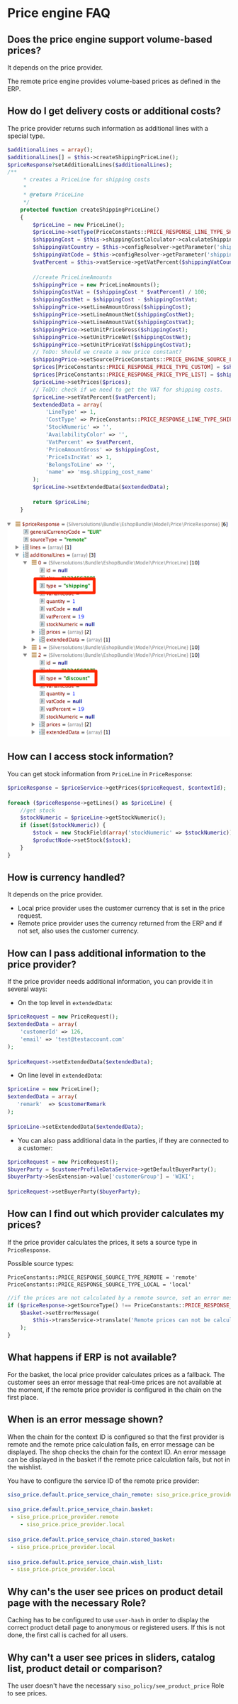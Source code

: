 # Price engine FAQ

## Does the price engine support volume-based prices?

It depends on the price provider.

The remote price engine provides volume-based prices as defined in the ERP.

## How do I get delivery costs or additional costs?

The price provider returns such information as additional lines with a special type.

``` php
$additionalLines = array();
$additionalLines[] = $this->createShippingPriceLine();
$priceResponse?setAdditionalLines($additionalLines);
/**
     * creates a PriceLine for shipping costs
     *
     * @return PriceLine
     */
    protected function createShippingPriceLine()
    {
        $priceLine = new PriceLine();
        $priceLine->setType(PriceConstants::PRICE_RESPONSE_LINE_TYPE_SHIPPING);
        $shippingCost = $this->shippingCostCalculator->calculateShipping();
        $shippingVatCountry = $this->configResolver->getParameter('shipping_vat_country', 'siso_core');
        $shippingVatCode = $this->configResolver->getParameter('shipping_vat_code', 'siso_core');
        $vatPercent = $this->vatService->getVatPercent($shippingVatCountry, $shippingVatCode);

        //create PriceLineAmounts
        $shippingPrice = new PriceLineAmounts();
        $shippingCostVat = ($shippingCost * $vatPercent) / 100;
        $shippingCostNet = $shippingCost - $shippingCostVat;
        $shippingPrice->setLineAmountGross($shippingCost);
        $shippingPrice->setLineAmountNet($shippingCostNet);
        $shippingPrice->setLineAmountVat($shippingCostVat);
        $shippingPrice->setUnitPriceGross($shippingCost);
        $shippingPrice->setUnitPriceNet($shippingCostNet);
        $shippingPrice->setUnitPriceVat($shippingCostVat);
        // ToDo: Should we create a new price constant?
        $shippingPrice->setSource(PriceConstants::PRICE_ENGINE_SOURCE_LOCAL);
        $prices[PriceConstants::PRICE_RESPONSE_PRICE_TYPE_CUSTOM] = $shippingPrice;
        $prices[PriceConstants::PRICE_RESPONSE_PRICE_TYPE_LIST] = $shippingPrice;
        $priceLine->setPrices($prices);
        // ToDO: check if we need to get the VAT for shipping costs.
        $priceLine->setVatPercent($vatPercent);
        $extendedData = array(
            'LineType' => 1,
            'CostType' => PriceConstants::PRICE_RESPONSE_LINE_TYPE_SHIPPING,
            'StockNumeric' => '',
            'AvailabilityColor' => '',
            'VatPercent' => $vatPercent,
            'PriceAmountGross' => $shippingCost,
            'PriceIsIncVat' => 1,
            'BelongsToLine' => '',
            'name' => 'msg.shipping_cost_name'
        );
        $priceLine->setExtendedData($extendedData);

        return $priceLine;
    }
```

![](../img/price_engine_1.png)

## How can I access stock information?

You can get stock information from `PriceLine` in `PriceResponse`:

``` php
$priceResponse = $priceService->getPrices($priceRequest, $contextId);

foreach ($priceResponse->getLines() as $priceLine) {
    //get stock
    $stockNumeric = $priceLine->getStockNumeric();
    if (isset($stockNumeric)) {
        $stock = new StockField(array('stockNumeric' => $stockNumeric));
        $productNode->setStock($stock);
    }
}
```

## How is currency handled?

It depends on the price provider.

- Local price provider uses the customer currency that is set in the price request.
- Remote price provider uses the currency returned from the ERP and if not set, also uses the customer currency.

## How can I pass additional information to the price provider?

If the price provider needs additional information, you can provide it in several ways:

- On the top level in `extendedData`:

``` php
$priceRequest = new PriceRequest();
$extendedData = array(
    'customerId' => 126,
    'email' => 'test@testaccount.com'
);

$priceRequest->setExtendedData($extendedData);
```

- On line level in `extendedData`:

``` php
$priceLine = new PriceLine();
$extendedData = array(
   'remark'  => $customerRemark
);

$priceLine->setExtendedData($extendedData);
```

- You can also pass additional data in the parties, if they are connected to a customer:

``` php
$priceRequest = new PriceRequest();
$buyerParty = $customerProfileDataService->getDefaultBuyerParty();
$buyerParty->SesExtension->value['customerGroup'] = 'WIKI';

$priceRequest->setBuyerParty($buyerParty);
```

## How can I find out which provider calculates my prices?

If the price provider calculates the prices, it sets a source type in `PriceResponse`.

Possible source types:

```
PriceConstants::PRICE_RESPONSE_SOURCE_TYPE_REMOTE = 'remote'
PriceConstants::PRICE_RESPONSE_SOURCE_TYPE_LOCAL = 'local'
```

``` php
//if the prices are not calculated by a remote source, set an error message in the basket
if ($priceResponse->getSourceType() !== PriceConstants::PRICE_RESPONSE_SOURCE_TYPE_REMOTE) {
    $basket->setErrorMessage(
        $this->transService->translate('Remote prices can not be calculated!')
    );
}
```

## What happens if ERP is not available?

For the basket, the local price provider calculates prices as a fallback.
The customer sees an error message that real-time prices are not available at the moment,
if the remote price provider is configured in the chain on the first place.

## When is an error message shown?

When the chain for the context ID is configured so that the first provider is remote
and the remote price calculation fails, en error message can be displayed.
The shop checks the chain for the context ID.
An error message can be displayed in the basket if the remote price calculation fails, but not in the wishlist.

You have to configure the service ID of the remote price provider:

``` yaml
siso_price.default.price_service_chain_remote: siso_price.price_provider.remote

siso_price.default.price_service_chain.basket:
 - siso_price.price_provider.remote
    - siso_price.price_provider.local

siso_price.default.price_service_chain.stored_basket:
 - siso_price.price_provider.local

siso_price.default.price_service_chain.wish_list:
 - siso_price.price_provider.local
```

## Why can's the user see prices on product detail page with the necessary Role?

Caching has to be configured to use `user-hash` in order to display the correct product detail page to anonymous or registered users.
If this is not done, the first call is cached for all users.

## Why can't a user see prices in sliders, catalog list, product detail or comparison?

The user doesn't have the necessary `siso_policy/see_product_price` Role to see prices.
